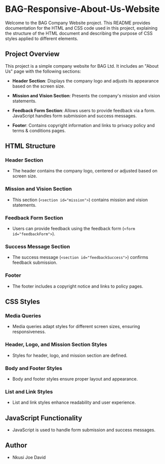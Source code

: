 # BAG-Responsive-About-Us-Website

Welcome to the BAG Company Website project. This README provides documentation for the HTML and CSS code used in this project, explaining the structure of the HTML document and describing the purpose of CSS styles applied to different elements.

## Project Overview

This project is a simple company website for BAG Ltd. It includes an "About Us" page with the following sections:

- **Header Section**: Displays the company logo and adjusts its appearance based on the screen size.

- **Mission and Vision Section**: Presents the company's mission and vision statements.

- **Feedback Form Section**: Allows users to provide feedback via a form. JavaScript handles form submission and success messages.

- **Footer**: Contains copyright information and links to privacy policy and terms & conditions pages.

## HTML Structure

### Header Section
- The header contains the company logo, centered or adjusted based on screen size.

### Mission and Vision Section
- This section (`<section id="mission">`) contains mission and vision statements.

### Feedback Form Section
- Users can provide feedback using the feedback form (`<form id="feedbackForm">`).

### Success Message Section
- The success message (`<section id="feedbackSuccess">`) confirms feedback submission.

### Footer
- The footer includes a copyright notice and links to policy pages.

## CSS Styles

### Media Queries
- Media queries adapt styles for different screen sizes, ensuring responsiveness.

### Header, Logo, and Mission Section Styles
- Styles for header, logo, and mission section are defined.

### Body and Footer Styles
- Body and footer styles ensure proper layout and appearance.

### List and Link Styles
- List and link styles enhance readability and user experience.

## JavaScript Functionality

- JavaScript is used to handle form submission and success messages.

## Author

- Nkusi Joe David


